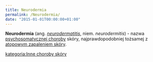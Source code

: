 ```yaml
---
title: Neurodermia
permalink: /Neurodermia/
date: "2015-01-01T00:00:00+01:00"
---
```


**Neurodermia** (ang. *[neurodermatitis](/atopedia/neurodermatitis "wikilink")*, niem. *neurodermitis*) - nazwa [psychosomatycznej choroby](/atopedia/Choroba_psychosomatyczna "wikilink") skóry, najprawdopodobniej tożsamej z [atopowym zapaleniem skóry](/atopedia/Atopowe_zapalenie_skóry "wikilink").

[kategoria:Inne choroby skóry](/atopedia/kategoria:Inne_choroby_skóry "wikilink")